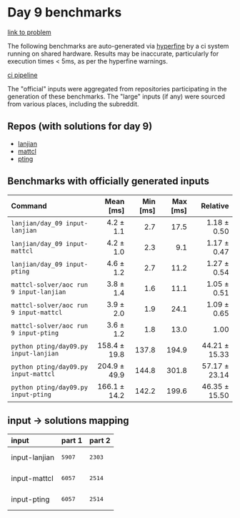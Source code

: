 # Day 9 benchmarks

[link to problem](http://adventofcode.com/2022/day/9)

The following benchmarks are auto-generated via [hyperfine](https://github.com/sharkdp/hyperfine) by a ci system running on shared hardware. Results may be inaccurate, particularly for execution times < 5ms, as per the hyperfine warnings.

[ci pipeline](http://ci.papercode.net:8080/teams/aoc2022/pipelines/aoc-compare-2022)

The "official" inputs were aggregated from repositories participating in the generation of these benchmarks. The "large" inputs (if any) were sourced from various places, including the subreddit.

## Repos (with solutions for day 9)


- [lanjian](https://github.com/LanJian/aoc-2022)
- [mattcl](https://github.com/mattcl/aoc2022)
- [pting](https://github.com/pting/aoc2022)

## Benchmarks with officially generated inputs
| Command | Mean [ms] | Min [ms] | Max [ms] | Relative |
|:---|---:|---:|---:|---:|
| `lanjian/day_09 input-lanjian` | 4.2 ± 1.1 | 2.7 | 17.5 | 1.18 ± 0.50 |
| `lanjian/day_09 input-mattcl` | 4.2 ± 1.0 | 2.3 | 9.1 | 1.17 ± 0.47 |
| `lanjian/day_09 input-pting` | 4.6 ± 1.2 | 2.7 | 11.2 | 1.27 ± 0.54 |
| `mattcl-solver/aoc run 9 input-lanjian` | 3.8 ± 1.4 | 1.6 | 11.1 | 1.05 ± 0.51 |
| `mattcl-solver/aoc run 9 input-mattcl` | 3.9 ± 2.0 | 1.9 | 24.1 | 1.09 ± 0.65 |
| `mattcl-solver/aoc run 9 input-pting` | 3.6 ± 1.2 | 1.8 | 13.0 | 1.00 |
| `python pting/day09.py input-lanjian` | 158.4 ± 19.8 | 137.8 | 194.9 | 44.21 ± 15.33 |
| `python pting/day09.py input-mattcl` | 204.9 ± 49.9 | 144.8 | 301.8 | 57.17 ± 23.14 |
| `python pting/day09.py input-pting` | 166.1 ± 14.2 | 142.2 | 199.6 | 46.35 ± 15.50 |

## input -> solutions mapping
|input|part 1|part 2|
|:---|:---|:---|
|input-lanjian|<pre>5907</pre>|<pre>2303</pre>|
|input-mattcl|<pre>6057</pre>|<pre>2514</pre>|
|input-pting|<pre>6057</pre>|<pre>2514</pre>|
